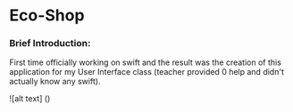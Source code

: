 Eco-Shop
==========

### Brief Introduction: 

First time officially working on swift and the result was the creation of this application for my User Interface class (teacher provided 0 help and didn't actually know any swift). 

![alt text]
()